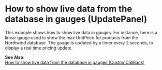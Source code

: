 # How to show live data from the database in gauges (UpdatePanel)


<p>This example shows how to show live data in gauges. For instance, here is a linear gauge used to show the max UnitPrice for products from the Northwind database. The gauge is updated by a timer every 2 seconds, to display a real time pricing update.</p><p><strong>See Also:</strong><br />
<a href="https://www.devexpress.com/Support/Center/p/E1309">How to show live data from the database in gauges (CustomCallBack)</a></p>

<br/>


